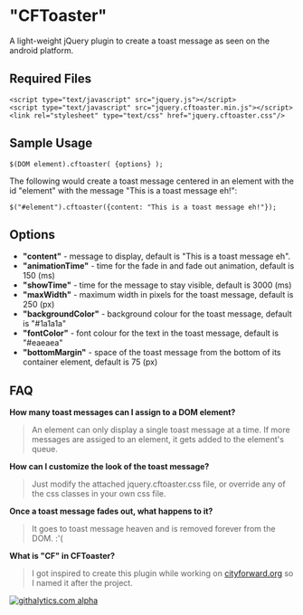"CFToaster"
=========

A light-weight jQuery plugin to create a toast message as seen on the android platform.


## Required Files
	<script type="text/javascript" src="jquery.js"></script>
	<script type="text/javascript" src="jquery.cftoaster.min.js"></script>
	<link rel="stylesheet" type="text/css" href="jquery.cftoaster.css"/>


## Sample Usage
	
    $(DOM element).cftoaster( {options} );

The following would create a toast message centered in an element with the id "element" with the message "This is a toast message eh!":

	$("#element").cftoaster({content: "This is a toast message eh!"});


## Options
* **"content"** - message to display, default is "This is a toast message eh".
* **"animationTime"** - time for the fade in and fade out animation, default is 150 (ms)
* **"showTime"** - time for the message to stay visible, default is 3000 (ms)
* **"maxWidth"** - maximum width in pixels for the toast message, default is 250 (px)
* **"backgroundColor"** - background colour for the toast message, default is "#1a1a1a"
* **"fontColor"** - font colour for the text in the toast message, default is "#eaeaea"
* **"bottomMargin"** - space of the toast message from the bottom of its container element, default is 75 (px)


## FAQ
**How many toast messages can I assign to a DOM element?**
> An element can only display a single toast message at a time. If more messages are assiged to an element, it gets added to the element's queue.

**How can I customize the look of the toast message?**
> Just modify the attached jquery.cftoaster.css file, or override any of the css classes in your own css file.

**Once a toast message fades out, what happens to it?**
> It goes to toast message heaven and is removed forever from the DOM. :'(

**What is "CF" in CFToaster?**
> I got inspired to create this plugin while working on [cityforward.org](http://cityforward.org) so I named it after the project.


[![githalytics.com alpha](https://cruel-carlota.pagodabox.com/1dda551969ee89b5e9089bd3f10c8d2e "githalytics.com")](http://githalytics.com/pyuan/cftoaster)
